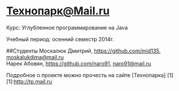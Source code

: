 Технопарк@Mail.ru
============
Курс: Углубленное программирование на Java

Учебный период: осенний семестр 2014г.

##Студенты
Москалюк Дмитрий, https://github.com/mid135,  moskalukdima@mail.ru <br>
Нарек Абовян, https://github.com/naro91,  naro91@mail.ru


Подробное о проекте можно прочесть на сайте [Технопарка] [1]
[1]:http://tp.mail.ru
